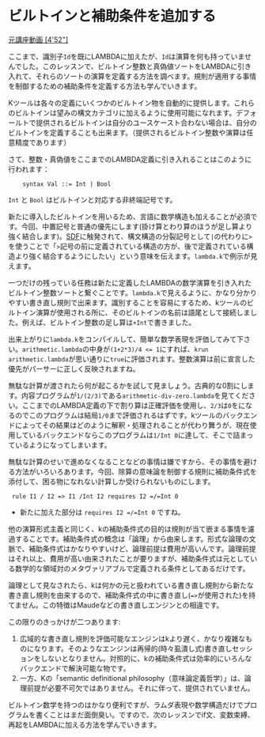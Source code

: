 # ビルトインと補助条件を追加する

[元講座動画 [4'52"]](http://youtu.be/T1aI04q3l9U)


ここまで、識別子`Id`を既にLAMBDAに加えたが、`Id`は演算を何も持っていませんでした。このレッスンで、ビルトイン整数と真偽値ソートをLAMBDAに引き入れて、それらのソートの演算を定義する方法を調べます。規則が適用する事情を制御するための補助条件を定義する方法も学んでいきます。

Kツールは各々の定義にいくつかのビルトイン物を自動的に提供します。これらのビルトインは望みの構文カテゴリに加えるように使用可能になれます。デフォールトで提供されるビルトインは自分のユースケースト合わない場合は、自分のビルトインを定義することも出来ます。（提供されるビルトイン整数や演算は任意精度であります）

さて、整数・真偽値をここまでのLAMBDA定義に引き入れることはこのように行われます：

```
    syntax Val ::= Int | Bool
```

`Int` と `Bool` はビルトインと対応する非終端記号です。

新たに導入したビルトインを用いるため、言語に数学構造も加えることが必須です。今回、中置記号と普通の優先にします(掛け算とわり算のほうが足し算より強く結合します)。[SDF](http://www.syntax-definition.org/)に触発されて、構文構造の分裂記号として`|`の代わりに`>`を使うことで「`>`記号の前に定義されている構造の方が、後で定義されている構造より強く結合するようにしたい」という意味を伝えます。`lambda.k`で例示が見えます。


一つだけの残っている任務は新たに定義したLAMBDAの数学演算を引き入れたビルトイン整数ソートと繋ぐことです。`lambda.k`で見えるように、かなり分かりやすい書き直し規則で出来ます。識別することを容易にするため、kツールのビルトイン演算が使用される所に、そのビルトインの名前は語尾として接続しました。例えば、ビルトイン整数の足し算は`+Int`で書きました。

出来上がりに`lambda.k`をコンパイルして、簡単な数学表現を評価してみて下さい。`arithmetic.lambda`の中身が`(1+2*3)/4 <= 1`にすれば、`krun arithmetic.lambda`が思い通りに`true`に評価されます。整数演算は前に宣言した優先がパーサーに正しく反映されますね。

無駄な計算が渡されたら何が起こるかを試して見ましょう。古典的な0割にします。内容プログラムが`1/(2/3)`である`arithmetic-div-zero.lambda`を見てください。ここまでのLAMBDA定義の下で割り算は正確評価を使用し、`2/3`は`0`をになるのでこのプログラムは結局`1/0`まで評価されるはずです。kツールのバックエンドによってその結果はどのように解釈・処理されることが代わり舞うが、現在使用しているバックエンドならこのプログラムは`1/Int 0`に達して、そこで詰まっているようになってしまいます。

無駄な計算のせいで進めなくなることなどの事情は嫌ですから、その事情を避ける方法がいろいろあります。今回、除算の意味論を制御する規則に補助条件式を添付して、困る物になれない計算しか受けられないものにします。

```
 rule I1 / I2 => I1 /Int I2 requires I2 =/=Int 0
```
- 新たに加えた部分は `requires I2 =/=Int 0` ですね。

他の演算形式主義と同じく、kの補助条件式の目的は規則が当て嵌まる事情を濾過することです。補助条件式の概念は「論理」から由来します。形式な論理の文脈で、補助条件式はかなりやすいけど、論理前提は費用が高いんです。論理前提はそれ以上、費用が高い由来されたことが要りますが、補助条件式は元としている数学的な領域対のメタヴァリアブルで定義される条件としてあるだけです。

論理として見なされたら、kは何かの元と扱われている書き直し規則から新たな書き直し規則を由来するので、補助条件式の中に書き直し(`=>`が使用された)を持てません。この特徴はMaudeなどの書き直しエンジンとの相違です。

この限りのきっかけが二つあります:
1. 広域的な書き直し規則を評価可能なエンジンはkより遅く、かなり複雑なものになります。そのようなエンジンは再帰的(時々虱潰し式)書き直しセッションをしないとなりません。対照的に、kの補助条件式は効率的にいろんなバックエンドで解決可能な物です。
2. 一方、Kの「semantic definitional philosophy（意味論定義哲学）」は、論理前提が必要不可欠ではありません。それに伴って、提供されていません。

ビルトイン数学を持つのはかなり便利ですが、ラムダ表現や数学構造だけでプログラムを書くことはまだ面倒臭い。ですので、次のレッスンでif文、変数束縛、再起をLAMBDAに加える方法を学んでいきます。
